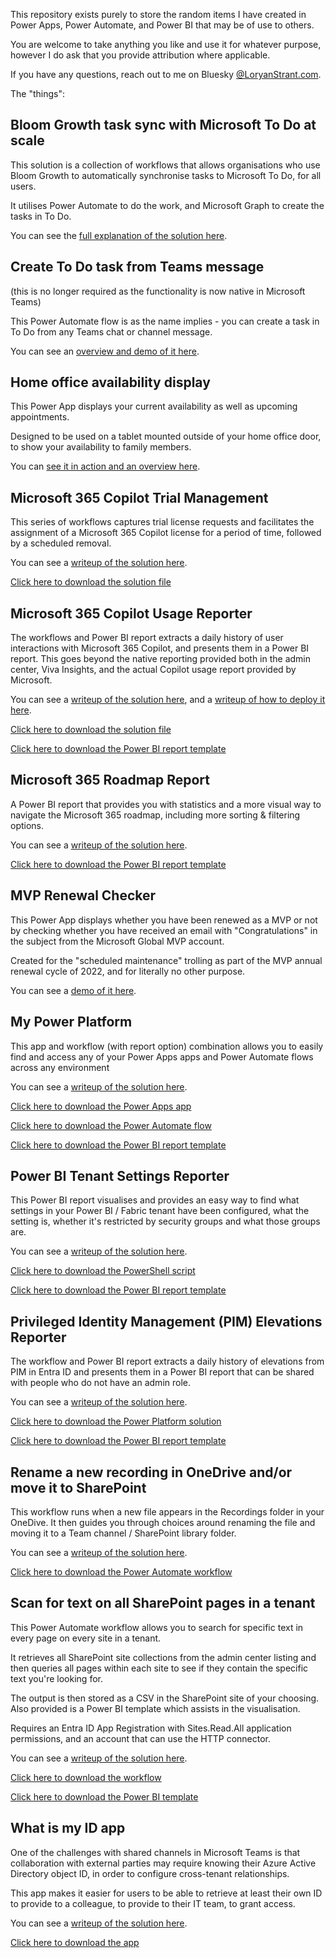 This repository exists purely to store the random items I have created in Power Apps, Power Automate, and Power BI that may be of use to others.

You are welcome to take anything you like and use it for whatever purpose, however I do ask that you provide attribution where applicable.

If you have any questions, reach out to me on Bluesky [@LoryanStrant.com](https://bsky.app/profile/loryanstrant.com).


The "things":


## Bloom Growth task sync with Microsoft To Do at scale

This solution is a collection of workflows that allows organisations who use Bloom Growth to automatically synchronise tasks to Microsoft To Do, for all users.

It utilises Power Automate to do the work, and Microsoft Graph to create the tasks in To Do.

You can see the [full explanation of the solution here](https://www.loryanstrant.com/2023/02/25/synchronising-tasks-at-scale-between-bloom-growth-and-microsoft-to-do/).



## Create To Do task from Teams message
(this is no longer required as the functionality is now native in Microsoft Teams)

This Power Automate flow is as the name implies - you can create a task in To Do from any Teams chat or channel message.

You can see an [overview and demo of it here](https://www.loryanstrant.com/2021/02/19/a-simple-workflow-to-create-a-to-do-task-from-microsoft-teams-messages/).



## Home office availability display

This Power App displays your current availability as well as upcoming appointments.

Designed to be used on a tablet mounted outside of your home office door, to show your availability to family members.

You can [see it in action and an overview here](https://www.loryanstrant.com/2021/03/27/build-your-own-home-office-room-display-system/).



## Microsoft 365 Copilot Trial Management

This series of workflows captures trial license requests and facilitates the assignment of a Microsoft 365 Copilot license for a period of time, followed by a scheduled removal.

You can see a [writeup of the solution here](https://www.loryanstrant.com/2024/10/10/automate-your-own-microsoft-365-copilot-trial-system/).

[Click here to download the solution file](https://github.com/loryanstrant/PowerThings/blob/main/M365-Copilot-Trial-Management.zip)



## Microsoft 365 Copilot Usage Reporter

The workflows and Power BI report extracts a daily history of user interactions with Microsoft 365 Copilot, and presents them in a Power BI report. This goes beyond the native reporting provided both in the admin center, Viva Insights, and the actual Copilot usage report provided by Microsoft.

You can see a [writeup of the solution here](https://www.loryanstrant.com/2025/02/16/how-to-build-your-own-meaningful-microsoft-365-copilot-usage-reporting-system/), and a [writeup of how to deploy it here](https://www.loryanstrant.com/2025/02/16/how-to-deploy-my-meaningful-microsoft-365-copilot-usage-report/).

[Click here to download the solution file](https://github.com/loryanstrant/PowerThings/blob/main/M365-Copilot-Usage-Reporter.zip)

[Click here to download the Power BI report template](https://github.com/loryanstrant/PowerThings/blob/main/M365-Copilot-Usage-Reporter.pbit)



## Microsoft 365 Roadmap Report

A Power BI report that provides you with statistics and a more visual way to navigate the Microsoft 365 roadmap, including more sorting & filtering options.

You can see a [writeup of the solution here](https://www.loryanstrant.com/2024/10/14/the-microsoft-365-roadmap-now-with-more-sorting-filtering-and-statistics/).

[Click here to download the Power BI report template](https://github.com/loryanstrant/PowerThings/blob/main/Microsoft-365-Roadmap.pbit)



## MVP Renewal Checker

This Power App displays whether you have been renewed as a MVP or not by checking whether you have received an email with "Congratulations" in the subject from the Microsoft Global MVP account.

Created for the "scheduled maintenance" trolling as part of the MVP annual renewal cycle of 2022, and for literally no other purpose.

You can see a [demo of it here](https://twitter.com/LoryanStrant/status/1543446263626354688).



## My Power Platform

This app and workflow (with report option) combination allows you to easily find and access any of your Power Apps apps and Power Automate flows across any environment

You can see a [writeup of the solution here](https://www.loryanstrant.com/2023/08/11/my-power-platform-finding-your-flows-and-apps-across-environments/).

[Click here to download the Power Apps app](https://github.com/loryanstrant/PowerThings/blob/main/MyPowerPlatform-App.zip)

[Click here to download the Power Automate flow](https://github.com/loryanstrant/PowerThings/blob/main/MyPowerPlatform-Flow.zip)

[Click here to download the Power BI report template](https://github.com/loryanstrant/PowerThings/blob/main/MyPowerPlatform-Flow.pbit)



## Power BI Tenant Settings Reporter

This Power BI report visualises and provides an easy way to find what settings in your Power BI / Fabric tenant have been configured, what the setting is, whether it's restricted by security groups and what those groups are.

You can see a [writeup of the solution here](https://www.loryanstrant.com/2025/02/03/power-bi-fabric-tenant-settings-reporter/).

[Click here to download the PowerShell script](https://github.com/loryanstrant/PowerThings/blob/main/Power-BI-Tenant-Settings-Reporter.ps1)

[Click here to download the Power BI report template](https://github.com/loryanstrant/PowerThings/blob/main/Power-BI-Tenant-Settings-Reporter.pbit)



## Privileged Identity Management (PIM) Elevations Reporter

The workflow and Power BI report extracts a daily history of elevations from PIM in Entra ID and presents them in a Power BI report that can be shared with people who do not have an admin role.

You can see a [writeup of the solution here](https://www.loryanstrant.com/2024/05/06/a-better-way-to-report-administrator-role-elevations-in-privileged-identity-management/).

[Click here to download the Power Platform solution](https://github.com/loryanstrant/PowerThings/blob/main/PIM-Elevations-Reporter.zip)

[Click here to download the Power BI report template](https://github.com/loryanstrant/PowerThings/blob/main/PIM-Elevations-Reporter.pbit)



## Rename a new recording in OneDrive and/or move it to SharePoint

This workflow runs when a new file appears in the Recordings folder in your OneDive. It then guides you through choices around renaming the file and moving it to a Team channel / SharePoint library folder.

You can see a [writeup of the solution here](https://www.loryanstrant.com/2024/10/22/automatically-move-and-rename-teams-meeting-recordings/).

[Click here to download the Power Automate workflow](https://github.com/loryanstrant/PowerThings/blob/main/Rename-new-recording-in-OneDrive-and-or-move-it-to-SharePoint.zip)




## Scan for text on all SharePoint pages in a tenant

This Power Automate workflow allows you to search for specific text in every page on every site in a tenant.

It retrieves all SharePoint site collections from the admin center listing and then queries all pages within each site to see if they contain the specific text you're looking for.

The output is then stored as a CSV in the SharePoint site of your choosing. Also provided is a Power BI template which assists in the visualisation.

Requires an Entra ID App Registration with Sites.Read.All application permissions, and an account that can use the HTTP connector.

You can see a [writeup of the solution here](https://www.loryanstrant.com/2024/04/12/discover-embedded-stream-links-in-any-sharepoint-site-and-page/).

[Click here to download the workflow](https://github.com/loryanstrant/PowerThings/blob/main/ScanfortextonallSharePointpagesinatenant.zip)

[Click here to download the Power BI template](https://github.com/loryanstrant/PowerThings/blob/main/SharePoint_text_search_report.pbit)



## What is my ID app

One of the challenges with shared channels in Microsoft Teams is that collaboration with external parties may require knowing their Azure Active Directory object ID, in order to configure cross-tenant relationships.

This app makes it easier for users to be able to retrieve at least their own ID to provide to a colleague, to provide to their IT team, to grant access.

You can see a [writeup of the solution here](https://www.loryanstrant.com/2023/04/19/helping-users-access-external-shared-channels-in-microsoft-teams/).

[Click here to download the app](https://github.com/loryanstrant/PowerThings/blob/main/WhatismyIDapp.zip)
